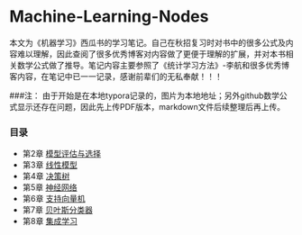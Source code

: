 # Machine-Learning-Nodes
本文为《机器学习》西瓜书的学习笔记。自己在秋招复习时对书中的很多公式及内容难以理解，因此查阅了很多优秀博客对内容做了更便于理解的扩展，并对本书相关数学公式做了推导。笔记内容主要参照了《统计学习方法》-李航和很多优秀博客内容，在笔记中已一一记录，感谢前辈们的无私奉献！！！

###注：
由于开始是在本地typora记录的，图片为本地地址；另外github数学公式显示还存在问题，因此先上传PDF版本，markdown文件后续整理后再上传。

### 目录
- 第2章 [模型评估与选择](https://github.com/CallmeZhouxiaolun/Machine-Learning-Nodes/blob/main/ch02/ch02%20%E6%A8%A1%E5%9E%8B%E8%AF%84%E4%BC%B0%E4%B8%8E%E9%80%89%E6%8B%A9_%E5%AD%A6%E4%B9%A0%E7%AC%94%E8%AE%B0.md)
- 第3章 [线性模型](https://github.com/CallmeZhouxiaolun/Machine-Learning-Nodes/blob/main/ch03/ch03%20%E7%BA%BF%E6%80%A7%E6%A8%A1%E5%9E%8B_%E5%AD%A6%E4%B9%A0%E7%AC%94%E8%AE%B0.pdf)
- 第4章 [决策树](https://github.com/CallmeZhouxiaolun/Machine-Learning-Nodes/blob/main/ch04/ch04%20%E5%86%B3%E7%AD%96%E6%A0%91_%E5%AD%A6%E4%B9%A0%E7%AC%94%E8%AE%B0.pdf)
- 第5章 [神经网络]()
- 第6章 [支持向量机](https://github.com/CallmeZhouxiaolun/Machine-Learning-Nodes/blob/main/ch06/ch06%20%E6%94%AF%E6%8C%81%E5%90%91%E9%87%8F%E6%9C%BA_%E5%AD%A6%E4%B9%A0%E7%AC%94%E8%AE%B0.pdf)
- 第7章 [贝叶斯分类器](https://github.com/CallmeZhouxiaolun/Machine-Learning-Nodes/blob/main/ch07/ch07%20%E8%B4%9D%E5%8F%B6%E6%96%AF%E5%88%86%E7%B1%BB%E5%99%A8_%E5%AD%A6%E4%B9%A0%E7%AC%94%E8%AE%B0.pdf)
- 第8章 [集成学习](https://github.com/CallmeZhouxiaolun/Machine-Learning-Nodes/blob/main/ch08/ch08%20%E9%9B%86%E6%88%90%E5%AD%A6%E4%B9%A0_%E5%AD%A6%E4%B9%A0%E7%AC%94%E8%AE%B0.pdf)

